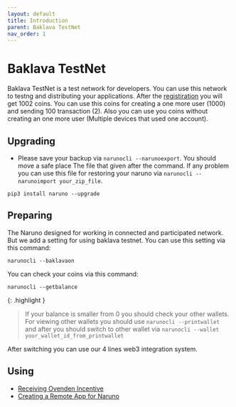 ```yaml
---
layout: default
title: Introduction
parent: Baklava TestNet
nav_order: 1
---
```


# Baklava TestNet

Baklava TestNet is a test network for developers. You can use this network to testng and distributing your applications. After the [registiration](https://naruno.org/baklava-testnet/) you will get 1002 coins. You can use this coins for creating a one more user (1000) and sending 100 transaction (2). Also you can use you coins without creating an one more user (Multiple devices that used one account).

## Upgrading

- Please save your backup via `narunocli --narunoexport`. You should move a safe place The file that given after the command. If any problem you can use this file for restoring your naruno via `narunocli --narunoimport your_zip_file`.

```console
pip3 install naruno --upgrade
```

## Preparing

The Naruno designed for working in connected and participated network. But we add a setting for using baklava testnet. You can use this setting via this command:

```console
narunocli --baklavaon
```

You can check your coins via this command:

```console
narunocli --getbalance
```

{: .highlight }

> If your balance is smaller from 0 you should check your other wallets. For viewing other wallets you should use `narunocli --printwallet` and after you should switch to other wallet via `narunocli --wallet your_wallet_id_from_printwallet`

After switching you can use our 4 lines web3 integration system.

## Using
- [Receiving Ovenden Incentive](https://docs.naruno.org/baklava-testnet/ovenden-incentive.html)
- [Creating a Remote App for Naruno](https://docs.naruno.org/creating_a_app/remote.html)
